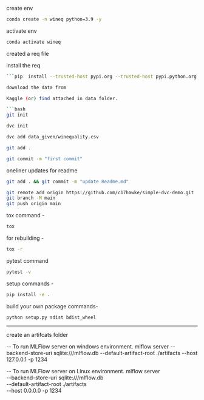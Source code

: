 create env 

```bash
conda create -n wineq python=3.9 -y
```

activate env
```bash
conda activate wineq
```

created a req file

install the req
```bash
```pip  install --trusted-host pypi.org --trusted-host pypi.python.org --trusted-host files.pythonhosted.org -r requirements.txt

download the data from 

Kaggle (or) find attached in data folder.

```bash
git init
```
```bash
dvc init 
```
```bash
dvc add data_given/winequality.csv
```
```bash
git add .
```
```bash
git commit -m "first commit"
```

oneliner updates  for readme

```bash
git add . && git commit -m "update Readme.md"
```
```bash
git remote add origin https://github.com/c17hawke/simple-dvc-demo.git
git branch -M main
git push origin main
```

tox command -
```bash
tox
```
for rebuilding -
```bash
tox -r 
```
pytest command
```bash
pytest -v
```

setup commands -
```bash
pip install -e . 
```

build your own package commands- 
```bash
python setup.py sdist bdist_wheel
```

--- 
create an artifcats folder 

-- To run MLFlow server on windows environment.
mlflow server --backend-store-uri sqlite:///mlflow.db --default-artifact-root ./artifacts --host 127.0.0.1 -p 1234

-- To run MLFlow server on Linux environment.
mlflow server \
    --backend-store-uri sqlite:///mlflow.db \
    --default-artifact-root ./artifacts \
    --host 0.0.0.0 -p 1234